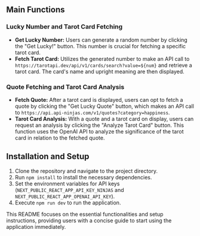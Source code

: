 ## Main Functions

### Lucky Number and Tarot Card Fetching

- **Get Lucky Number:** Users can generate a random number by clicking the "Get Lucky!" button. This number is crucial for fetching a specific tarot card.
- **Fetch Tarot Card:** Utilizes the generated number to make an API call to `https://tarotapi.dev/api/v1/cards/search?value=${num}` and retrieve a tarot card. The card's name and upright meaning are then displayed.

### Quote Fetching and Tarot Card Analysis

- **Fetch Quote:** After a tarot card is displayed, users can opt to fetch a quote by clicking the "Get Lucky Quote" button, which makes an API call to `https://api.api-ninjas.com/v1/quotes?category=happiness`.
- **Tarot Card Analysis:** With a quote and a tarot card on display, users can request an analysis by clicking the "Analyze Tarot Card" button. This function uses the OpenAI API to analyze the significance of the tarot card in relation to the fetched quote.

## Installation and Setup

1. Clone the repository and navigate to the project directory.
2. Run `npm install` to install the necessary dependencies.
3. Set the environment variables for API keys (`NEXT_PUBLIC_REACT_APP_API_KEY_NINJAS` and `NEXT_PUBLIC_REACT_APP_OPENAI_API_KEY`).
4. Execute `npm run dev` to run the application.

This README focuses on the essential functionalities and setup instructions, providing users with a concise guide to start using the application immediately.
